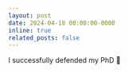 ```yaml
---
layout: post
date: 2024-04-18 00:00:00-0000
inline: true
related_posts: false
---
```


I successfully defended my PhD 🎊

